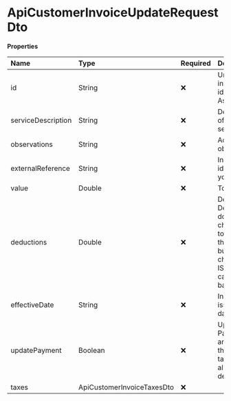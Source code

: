 # ApiCustomerInvoiceUpdateRequestDto

**Properties**

| Name               | Type                       | Required | Description                                                                                                        |
| :----------------- | :------------------------- | :------- | :----------------------------------------------------------------------------------------------------------------- |
| id                 | String                     | ❌       | Unique invoice identifier in Asaas                                                                                 |
| serviceDescription | String                     | ❌       | Description of invoice services                                                                                    |
| observations       | String                     | ❌       | Additional observations                                                                                            |
| externalReference  | String                     | ❌       | Invoice identifier in your system                                                                                  |
| value              | Double                     | ❌       | Total value                                                                                                        |
| deductions         | Double                     | ❌       | Deductions. Deductions do not change the total value of the invoice, but they do change the ISS calculation basis. |
| effectiveDate      | String                     | ❌       | Invoice issuance date                                                                                              |
| updatePayment      | Boolean                    | ❌       | Update the Payment amount with the invoice taxes already deducted.                                                 |
| taxes              | ApiCustomerInvoiceTaxesDto | ❌       |                                                                                                                    |

<!-- This file was generated by liblab | https://liblab.com/ -->

